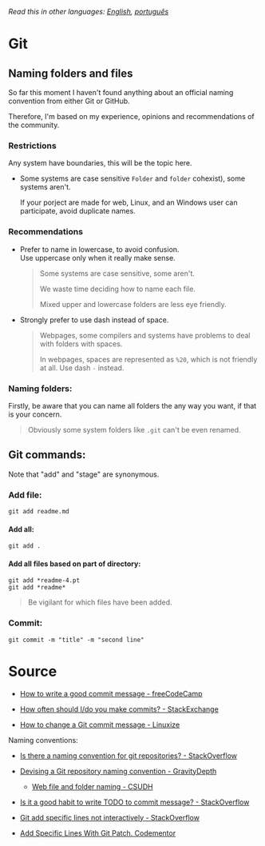 *Read this in other languages: [English](readme.md), [português](readme.pt.md)*

# Git

## Naming folders and files

So far this moment I haven't found anything about an official naming convention from either Git or GitHub.

Therefore, I'm based on my experience, opinions and recommendations of the community.

### Restrictions

Any system have boundaries, this will be the topic here.

* Some systems are case sensitive `Folder` and `folder` cohexist), some systems aren't.

  If your porject are made for web, Linux, and an Windows user can participate, avoid duplicate names.

### Recommendations

* Prefer to name in lowercase, to avoid confusion.  
  Use uppercase only when it really make sense.
    > Some systems are case sensitive, some aren't.
    >
    > We waste time deciding how to name each file.
    >
    > Mixed upper and lowercase folders are less eye friendly.

* Strongly prefer to use dash instead of space.

  > Webpages, some compilers and systems have problems to deal with folders with spaces.
  >
  > In webpages, spaces are represented as `%20`, which is not friendly at all. Use dash `-` instead.

### Naming folders:

Firstly, be aware that you can name all folders the any way you want, if that is your concern.

> Obviously some system folders like `.git` can't be even renamed.

## Git commands:

Note that "add" and "stage" are synonymous.

### Add file:

```git
git add readme.md
```

#### Add all:

```git
git add .
```

#### Add all files based on part of directory:

```git
git add *readme-4.pt
git add *readme*
```

> Be vigilant for which files have been added.

### Commit:

```git
git commit -m "title" -m "second line"
```

# Source

* [How to write a good commit message - freeCodeCamp](https://www.freecodecamp.org/news/a-beginners-guide-to-git-how-to-write-a-good-commit-message/)

* [How often should I/do you make commits? - StackExchange](https://softwareengineering.stackexchange.com/questions/74764/how-often-should-i-do-you-make-commits)

* [How to change a Git commit message - Linuxize](https://linuxize.com/post/change-git-commit-message/)

Naming conventions:

* [Is there a naming convention for git repositories? - StackOverflow](https://stackoverflow.com/questions/11947587/is-there-a-naming-convention-for-git-repositories)

* [Devising a Git repository  naming convention - GravityDepth](https://gravitydept.com/blog/devising-a-git-repository-naming-convention)

  * [Web file and folder naming - CSUDH](https://www.csudh.edu/web-services/web-standards/file-folder-naming/)

* [Is it a good habit to write TODO to commit message? - StackOverflow](https://stackoverflow.com/questions/51260140/is-it-a-good-habit-to-write-todo-to-commit-message)

* [Git add specific lines not interactively - StackOverflow](https://stackoverflow.com/questions/50627024/git-add-specific-lines-not-interactively)

* [Add Specific Lines With Git Patch. Codementor](https://www.codementor.io/@maksimivanov/add-specific-lines-with-git-patch-eais7k69j)